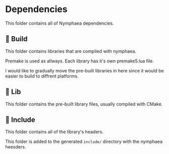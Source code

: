 # Dependencies 
This folder contains all of Nymphaea dependencies.

## 📁 Build
This folder contains libraries that are compiled with nymphaea.

Premake is used as allways.
Each library has it's own premake5.lua file.

I would like to gradually move the pre-built libraries in here since it would be easier to build to diffrent platforms.

## 📁 Lib
This folder contains the pre-built library files, usually compiled with CMake.

## 📁 Include
This folder contains all of the library's headers.

This folder is added to the generated `include/` directory with the nymphaea heesders.


